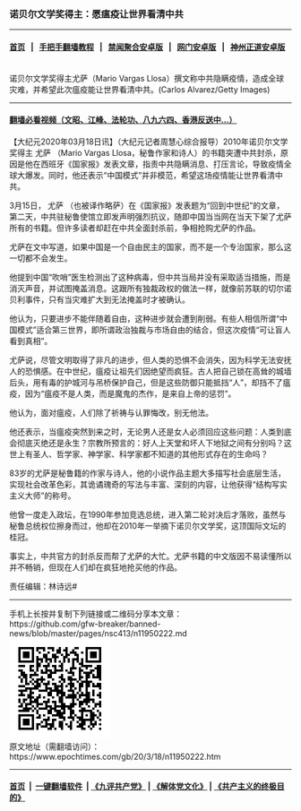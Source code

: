 ### 诺贝尔文学奖得主：愿瘟疫让世界看清中共
------------------------

#### [首页](https://github.com/gfw-breaker/banned-news/blob/master/README.md) &nbsp;&nbsp;|&nbsp;&nbsp; [手把手翻墙教程](https://github.com/gfw-breaker/guides/wiki) &nbsp;&nbsp;|&nbsp;&nbsp; [禁闻聚合安卓版](https://github.com/gfw-breaker/bn-android) &nbsp;&nbsp;|&nbsp;&nbsp; [网门安卓版](https://github.com/oGate2/oGate) &nbsp;&nbsp;|&nbsp;&nbsp; [神州正道安卓版](https://github.com/SzzdOgate/update) 



<div><img alt="" class="aligncenter wp-post-image" src="https://i.epochtimes.com/assets/uploads/2020/03/GettyImages-1074262358-600x400.jpg"/>
<div class="red16 caption">
 诺贝尔文学奖得主尤萨（Mario Vargas Llosa）撰文称中共隐瞒疫情，造成全球灾难，并希望此次瘟疫能让世界看清中共。(Carlos Alvarez/Getty Images)
</div>
</div><hr/>

#### [翻墙必看视频（文昭、江峰、法轮功、八九六四、香港反送中...）](https://github.com/gfw-breaker/banned-news/blob/master/pages/link3.md)

<div><p>
 【大纪元2020年03月18日讯】（大纪元记者周慧心综合报导）2010年诺贝尔文学奖得主
 <ok href="https://www.epochtimes.com/gb/tag/%E5%B0%A4%E8%90%A8.html">
  尤萨
 </ok>
 （Mario Vargas Llosa，秘鲁作家和诗人）的书籍突遭中共封杀，原因是他在西班牙《国家报》发表文章，指责中共隐瞒消息、打压言论，导致疫情全球大爆发。同时，他还表示“中国模式”并非模范，希望这场疫情能让世界看清中共。
</p>
<p>
 3月15日，
 <ok href="https://www.epochtimes.com/gb/tag/%E5%B0%A4%E8%90%A8.html">
  尤萨
 </ok>
 （也被译作略萨）在《国家报》发表题为“回到中世纪”的文章，第二天，中共驻秘鲁使馆立即发声明强烈抗议，随即中国当当网在当天下架了尤萨所有的书籍。但许多读者却赶在中共全面封杀前，争相抢购尤萨的作品。
</p>
<p>
 尤萨在文中写道，如果中国是一个自由民主的国家，而不是一个专治国家，那么这一切都不会发生。
</p>
<p>
 他提到中国“吹哨”医生检测出了这种病毒，但中共当局并没有采取适当措施，而是消灭声音，并试图掩盖消息。这跟所有独裁政权的做法一样，就像前苏联的切尔诺贝利事件，只有当灾难扩大到无法掩盖时才被确认。
</p>
<p>
 他认为，只要进步不能伴随着自由，这种进步就会遭到削弱。有些人相信所谓“中国模式”适合第三世界，即所谓政治独裁与市场自由的结合，但这次疫情“可让盲人看到真相”。
</p>
<p>
 尤萨说，尽管文明取得了非凡的进步，但人类的恐惧不会消失，因为科学无法安抚人的恐惧感。在中世纪，瘟疫让祖先们因绝望而疯狂。古人把自己锁在高耸的城墙后头，用有毒的护城河与吊桥保护自己，但是这些防御只能抵挡“人”，却挡不了瘟疫，因为“瘟疫不是人类，而是魔鬼的杰作，是来自上帝的惩罚”。
</p>
<p>
 他认为，面对瘟疫，人们除了祈祷与认罪悔改，别无他法。
</p>
<p>
 他还表示，当瘟疫突然到来之时，无论男人还是女人必须回应这些问题：人类到底会彻底灭绝还是永生？宗教所预言的：好人上天堂和坏人下地狱之间有分别吗？这世上有圣人、哲学家、神学家、科学家都不知道的其他形式存在的生命吗？
</p>
<p>
 83岁的尤萨是秘鲁籍的作家与诗人，他的小说作品主题大多描写社会底层生活，实现社会改革色彩，其诡谲瑰奇的写法与丰富、深刻的内容，让他获得“结构写实主义大师”的称号。
</p>
<p>
 他曾一度走入政坛，在1990年参加竞选总统，进入第二轮对决后才落败，虽然与秘鲁总统权位擦身而过，他却在2010年一举摘下诺贝尔文学奖，这顶国际文坛的桂冠。
</p>
<p>
 事实上，中共官方的封杀反而帮了尤萨的大忙。尤萨书籍的中文版因不易读懂所以并不畅销，但现在人们却在疯狂地抢买他的作品。
</p>
<p>
 责任编辑：林诗远#
</p>
</div>
<hr/>
手机上长按并复制下列链接或二维码分享本文章：<br/>
https://github.com/gfw-breaker/banned-news/blob/master/pages/nsc413/n11950222.md <br/>
<a href='https://github.com/gfw-breaker/banned-news/blob/master/pages/nsc413/n11950222.md'><img src='https://github.com/gfw-breaker/banned-news/blob/master/pages/nsc413/n11950222.md.png'/></a> <br/>
原文地址（需翻墙访问）：https://www.epochtimes.com/gb/20/3/18/n11950222.htm


------------------------
#### [首页](https://github.com/gfw-breaker/banned-news/blob/master/README.md) &nbsp;|&nbsp; [一键翻墙软件](https://github.com/gfw-breaker/nogfw/blob/master/README.md) &nbsp;| [《九评共产党》](https://github.com/gfw-breaker/9ping.md/blob/master/README.md#九评之一评共产党是什么) | [《解体党文化》](https://github.com/gfw-breaker/jtdwh.md/blob/master/README.md) | [《共产主义的终极目的》](https://github.com/gfw-breaker/gczydzjmd.md/blob/master/README.md)


<img src='http://gfw-breaker.win/banned-news/pages/nsc413/n11950222.md' width='0px' height='0px'/>